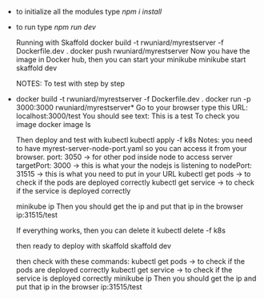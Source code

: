 -   to initialize all the modules type
    *npm i install*
-   to run type
    *npm run dev*


    Running with Skaffold
    docker build -t rwuniard/myrestserver -f Dockerfile.dev .
    docker push rwuniard/myrestserver
    Now you have the image in Docker hub, then you can start your minikube
    minikube start
    skaffold dev


    NOTES: 
    To test with step by step
*   docker build -t rwuniard/myrestserver -f Dockerfile.dev .
    docker run -p 3000:3000 rwuniard/myrestserver*
    Go to your browser type this URL: localhost:3000/test
    You should see text: This is a test
    To check you image
    docker image ls

    Then deploy and test with kubectl
    kubectl apply -f k8s
    Notes: you need to have myrest-server-node-port.yaml so you can access it from your browser.
           port: 3050 -> for other pod inside node to access server
           targetPort: 3000 -> this is what your the nodejs is listening to
           nodePort: 31515 -> this is what you need to put in your URL
    kubectl get pods -> to check if the pods are deployed correctly
    kubectl get service -> to check if the service is deployed correctly

    minikube ip 
    Then you should get the ip and put that ip in the browser ip:31515/test

    If everything works, then you can delete it 
    kubectl delete -f k8s

    then ready to deploy with skaffold
    skaffold dev

    then check with these commands:
    kubectl get pods -> to check if the pods are deployed correctly
    kubectl get service -> to check if the service is deployed correctly
    minikube ip 
    Then you should get the ip and put that ip in the browser ip:31515/test


